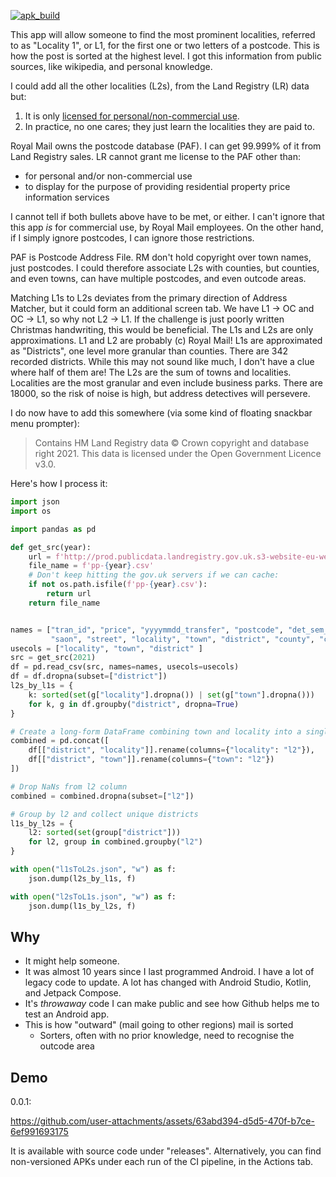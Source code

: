[![apk_build](https://github.com/ployt0/Address_Matcher/actions/workflows/generate-apk-release.yml/badge.svg)](https://github.com/ployt0/Address_Matcher/actions/workflows/generate-apk-release.yml)

This app will allow someone to find the most prominent localities, referred to as "Locality 1", 
or L1, for the first one or two letters of a postcode. This is how the post is sorted at the 
highest level. I got this information from public sources, like wikipedia, and personal knowledge.

I could add all the other localities (L2s), from the Land Registry (LR) data but:

1. It is only [licensed for personal/non-commercial use](https://www.gov.uk/government/statistical-data-sets/price-paid-data-downloads#using-or-publishing-our-price-paid-data).
2. In practice, no one cares; they just learn the localities they are paid to.

Royal Mail owns the postcode database (PAF). I can get 99.999% of it from Land Registry sales. LR
cannot grant me license to the PAF other than:

- for personal and/or non-commercial use
- to display for the purpose of providing residential property price information services

I cannot tell if both bullets above have to be met, or either.
I can't ignore that this app *is* for commercial use, by Royal Mail employees.
On the other hand, if I simply ignore postcodes, I can ignore those restrictions.

PAF is Postcode Address File. RM don't hold copyright over town names, just postcodes.
I could therefore associate L2s with counties, but counties, and even towns, can have multiple
postcodes, and even outcode areas.

Matching L1s to L2s deviates from the primary direction of Address Matcher, but it could form an
additional screen tab. We have L1 -> OC and OC -> L1, so why not L2 -> L1. If the challenge is
just poorly written Christmas handwriting, this would be beneficial. The L1s and L2s are only
approximations. L1 and L2 are probably (c) Royal Mail! L1s are approximated as "Districts",
one level more granular than counties. There are 342 recorded districts. While this may not
sound like much, I don't have a clue where half of them are! The L2s are the sum of towns
and localities. Localities are the most granular and even include business parks. There are
18000, so the risk of noise is high, but address detectives will persevere.

I do now have to add this somewhere (via some kind of floating snackbar menu prompter):

> Contains HM Land Registry data © Crown copyright and database right 2021. This data is licensed under the Open Government Licence v3.0.

Here's how I process it:

```python
import json
import os

import pandas as pd

def get_src(year):
    url = f'http://prod.publicdata.landregistry.gov.uk.s3-website-eu-west-1.amazonaws.com/pp-{year}.csv'
    file_name = f'pp-{year}.csv'
    # Don't keep hitting the gov.uk servers if we can cache:
    if not os.path.isfile(f'pp-{year}.csv'):
        return url
    return file_name


names = ["tran_id", "price", "yyyymmdd_transfer", "postcode", "det_sem_ter", "newbuild", "estate_lfu", "paon",
         "saon", "street", "locality", "town", "district", "county", "cat_ab", "status_acd"]
usecols = ["locality", "town", "district" ]
src = get_src(2021)
df = pd.read_csv(src, names=names, usecols=usecols)
df = df.dropna(subset=["district"])
l2s_by_l1s = {
    k: sorted(set(g["locality"].dropna()) | set(g["town"].dropna()))
    for k, g in df.groupby("district", dropna=True)
}

# Create a long-form DataFrame combining town and locality into a single column, l2
combined = pd.concat([
    df[["district", "locality"]].rename(columns={"locality": "l2"}),
    df[["district", "town"]].rename(columns={"town": "l2"})
])

# Drop NaNs from l2 column
combined = combined.dropna(subset=["l2"])

# Group by l2 and collect unique districts
l1s_by_l2s = {
    l2: sorted(set(group["district"]))
    for l2, group in combined.groupby("l2")
}

with open("l1sToL2s.json", "w") as f:
    json.dump(l2s_by_l1s, f)

with open("l2sToL1s.json", "w") as f:
    json.dump(l1s_by_l2s, f)
```

## Why

- It might help someone.
- It was almost 10 years since I last programmed Android. I have a lot of legacy code to update. A lot has changed with Android Studio, Kotlin, and Jetpack Compose.
- It's *throwaway* code I can make public and see how Github helps me to test an Android app.
- This is how "outward" (mail going to other regions) mail is sorted
  - Sorters, often with no prior knowledge, need to recognise the outcode area


## Demo

0.0.1:

https://github.com/user-attachments/assets/63abd394-d5d5-470f-b7ce-6ef991693175

It is available with source code under "releases". Alternatively, you can find non-versioned
APKs under each run of the CI pipeline, in the Actions tab.





